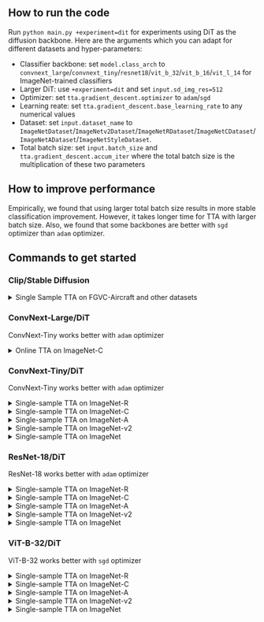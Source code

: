 ## How to run the code
Run `python main.py +experiment=dit` for experiments using DiT as the diffusion backbone.  Here are the arguments which you can adapt for different datasets and hyper-parameters:

* Classifier backbone: set `model.class_arch` to `convnext_large`/`convnext_tiny`/`resnet18`/`vit_b_32`/`vit_b_16`/`vit_l_14` for ImageNet-trained classifiers
* Larger DiT: use `+experiment=dit` and set `input.sd_img_res=512`
* Optimizer: set `tta.gradient_descent.optimizer` to `adam`/`sgd`
* Learning reate: set `tta.gradient_descent.base_learning_rate` to any numerical values
* Dataset: set `input.dataset_name` to `ImageNetDataset`/`ImageNetv2Dataset`/`ImageNetRDataset`/`ImageNetCDataset`/`ImageNetADataset`/`ImageNetStyleDataset`.
* Total batch size: set `input.batch_size` and `tta.gradient_descent.accum_iter` where the total batch size is the multiplication of these two parameters

## How to improve performance

Empirically, we found that using larger total batch size results in more stable classification improvement.  However, it takes longer time for TTA with larger batch size.  Also, we found that some backbones are better with `sgd` optimizer than `adam` optimizer.

## Commands to get started
### Clip/Stable Diffusion

<details>
  <summary>Single Sample TTA on FGVC-Aircraft and other datasets</summary>
```
python main.py +experiment=sd model.class_arch=clipb32 input.dataset_name=FGVCAircraftSubset
```
</details>



### ConvNext-Large/DiT
ConvNext-Tiny works better with `adam` optimizer

<details>
  <summary>Online TTA on ImageNet-C</summary>

```
python main.py +experiment=dit model.class_arch=convnext_large input.batch_size=15 tta.gradient_descent.accum_iter=12 input.dataset_name=ImageNetCDataset tta.gradient_descent.base_learning_rate=1e-5 tta.gradient_descent.optimizer=adam tta.online=True input.subsample=1 log_freq=1
```
</details>


### ConvNext-Tiny/DiT
ConvNext-Tiny works better with `adam` optimizer

<details>
  <summary>Single-sample TTA on ImageNet-R</summary>

```
python main.py +experiment=dit model.class_arch=convnext_tiny input.batch_size=12 tta.gradient_descent.accum_iter=15 input.dataset_name=ImageNetRDataset tta.gradient_descent.base_learning_rate=1e-5 tta.gradient_descent.optimizer=adam
```
</details>

<details>
  <summary>Single-sample TTA on ImageNet-C</summary>

```
python main.py +experiment=dit model.class_arch=convnext_tiny input.batch_size=20 tta.gradient_descent.accum_iter=9 input.dataset_name=ImageNetCDataset tta.gradient_descent.base_learning_rate=1e-5 tta.gradient_descent.optimizer=adam input.subsample=null
```
</details>


<details>
  <summary>Single-sample TTA on ImageNet-A</summary>

```
python main.py +experiment=dit model.class_arch=convnext_tiny input.batch_size=15 tta.gradient_descent.accum_iter=12 input.dataset_name=ImageNetADataset tta.gradient_descent.base_learning_rate=1e-5 tta.gradient_descent.optimizer=adam input.subsample=null
```
</details>

<details>
  <summary>Single-sample TTA on ImageNet-v2</summary>

```
python main.py +experiment=dit model.class_arch=convnext_tiny input.batch_size=15 tta.gradient_descent.accum_iter=12 input.dataset_name=ImageNetv2Dataset tta.gradient_descent.base_learning_rate=1e-5 tta.gradient_descent.optimizer=adam
```
</details>

<details>
  <summary>Single-sample TTA on ImageNet</summary>

```
python main.py +experiment=dit model.class_arch=convnext_tiny input.batch_size=15 tta.gradient_descent.accum_iter=12 input.dataset_name=ImageNetDataset tta.gradient_descent.base_learning_rate=1e-5 tta.gradient_descent.optimizer=adam
```
</details>


### ResNet-18/DiT
ResNet-18 works better with `adam` optimizer


<details>
  <summary>Single-sample TTA on ImageNet-R</summary>

```
python main.py +experiment=dit model.class_arch=resnet18 input.batch_size=12 tta.gradient_descent.accum_iter=15 input.dataset_name=ImageNetRDataset tta.gradient_descent.base_learning_rate=1e-5 tta.gradient_descent.optimizer=adam
```
</details>

<details>
  <summary>Single-sample TTA on ImageNet-C</summary>

```
python main.py +experiment=dit model.class_arch=resnet18 input.batch_size=20 tta.gradient_descent.accum_iter=9 input.dataset_name=ImageNetCDataset tta.gradient_descent.base_learning_rate=5e-3 tta.gradient_descent.optimizer=sgd
```
</details>


<details>
  <summary>Single-sample TTA on ImageNet-A</summary>

```
python main.py +experiment=dit model.class_arch=resnet18 input.batch_size=15 tta.gradient_descent.accum_iter=12 input.dataset_name=ImageNetADataset tta.gradient_descent.base_learning_rate=1e-5 tta.gradient_descent.optimizer=adam input.subsample=null
```
</details>

<details>
  <summary>Single-sample TTA on ImageNet-v2</summary>

```
python main.py +experiment=dit model.class_arch=resnet18 input.batch_size=15 tta.gradient_descent.accum_iter=12 input.dataset_name=ImageNetv2Dataset tta.gradient_descent.base_learning_rate=1e-5 tta.gradient_descent.optimizer=adam
```
</details>

<details>
  <summary>Single-sample TTA on ImageNet</summary>

```
python main.py +experiment=dit model.class_arch=resnet18 input.batch_size=15 tta.gradient_descent.accum_iter=12 input.dataset_name=ImageNetDataset tta.gradient_descent.base_learning_rate=1e-5 tta.gradient_descent.optimizer=adam
```
</details>

### ViT-B-32/DiT
ViT-B-32 works better with `sgd` optimizer

<details>
  <summary>Single-sample TTA on ImageNet-R</summary>

```
python main.py +experiment=dit model.class_arch=vit_b_32 input.batch_size=20 tta.gradient_descent.accum_iter=9 input.dataset_name=ImageNetRDataset tta.gradient_descent.base_learning_rate=5e-3 tta.gradient_descent.optimizer=sgd
```
</details>

<details>
  <summary>Single-sample TTA on ImageNet-C</summary>
* ImageNet-C
```
python main.py +experiment=dit model.class_arch=vit_b_32 input.batch_size=20 tta.gradient_descent.accum_iter=9 input.dataset_name=ImageNetCDataset tta.gradient_descent.base_learning_rate=5e-3 tta.gradient_descent.optimizer=sgd
```
</details>

<details>
  <summary>Single-sample TTA on ImageNet-A</summary>

```
python main.py +experiment=dit model.class_arch=vit_b_32 input.batch_size=20 tta.gradient_descent.accum_iter=9 input.dataset_name=ImageNetADataset tta.gradient_descent.base_learning_rate=5e-3 tta.gradient_descent.optimizer=sgd input.subsample=null
```
</details>

<details>
  <summary>Single-sample TTA on ImageNet-v2</summary>

```
python main.py +experiment=dit model.class_arch=vit_b_32 input.batch_size=15 tta.gradient_descent.accum_iter=12 input.dataset_name=ImageNetv2Dataset tta.gradient_descent.base_learning_rate=5e-3 tta.gradient_descent.optimizer=sgd
```
</details>

<details>
  <summary>Single-sample TTA on ImageNet</summary>

```
python main.py +experiment=dit model.class_arch=vit_b_32 input.batch_size=20 tta.gradient_descent.accum_iter=9 input.dataset_name=ImageNetDataset tta.gradient_descent.base_learning_rate=5e-3 tta.gradient_descent.optimizer=sgd
```
</details>

